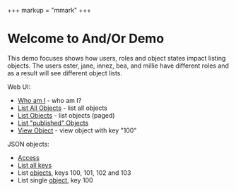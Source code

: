 +++
markup = "mmark"
+++

# Welcome to And/Or Demo

This demo focuses shows how users, roles and object states 
impact listing objects. The users ester, jane, innez,
bea, and millie have different roles and as a result will
see different object lists.

Web UI:

+ [Who am I](whoami.html) - who am I?
+ [List All Objects](list.html) - list all objects
+ [List Objects](list.html?keys=100,101,102,103) - list objects (paged)
+ [List "published" Objects](list.html?state=published)
+ [View Object](view.html?key=100) - view object with key "100"

JSON objects:

+ [Access](access/ "user profile")
+ [List all keys](keys/)
+ List [objects](read/100,101,102,103), keys 100, 101, 102 and 103
+ List single [object](read/100), key 100


